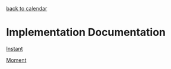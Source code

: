 [back to calendar](./calendar.md)

# Implementation Documentation

[Instant](./instant/instant_design.md)

[Moment](./moment/moment_design.md)